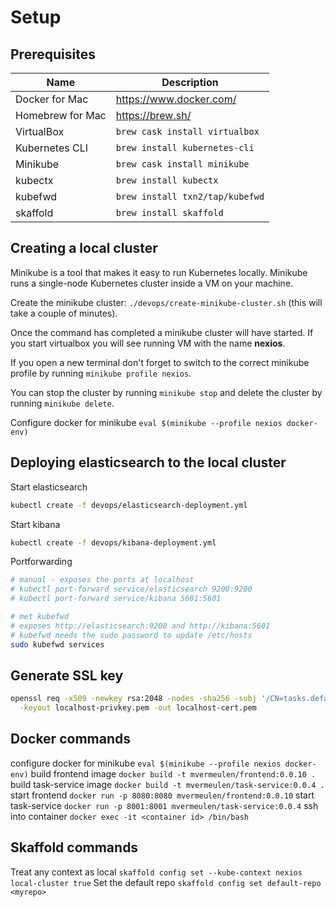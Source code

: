 # Setup

## Prerequisites

| Name             | Description                     |
| ---------------- | ------------------------------- |
| Docker for Mac   | https://www.docker.com/         |
| Homebrew for Mac | https://brew.sh/                |
| VirtualBox       | `brew cask install virtualbox`  |
| Kubernetes CLI   | `brew install kubernetes-cli`   |
| Minikube         | `brew cask install minikube`    |
| kubectx          | `brew install kubectx`          |
| kubefwd          | `brew install txn2/tap/kubefwd` |
| skaffold         | `brew install skaffold`         |

## Creating a local cluster

Minikube is a tool that makes it easy to run Kubernetes locally. Minikube runs a single-node Kubernetes cluster inside a VM on your machine.

Create the minikube cluster: `./devops/create-minikube-cluster.sh` (this will take a couple of minutes).

Once the command has completed a minikube cluster will have started. If you start virtualbox you will see running VM with the name **nexios**.

If you open a new terminal don't forget to switch to the correct minikube profile by running `minikube profile nexios`.

You can stop the cluster by running `minikube stop` and delete the cluster by running `minikube delete`.

Configure docker for minikube `eval $(minikube --profile nexios docker-env)`

## Deploying elasticsearch to the local cluster

Start elasticsearch

```bash
kubectl create -f devops/elasticsearch-deployment.yml
```

Start kibana

```bash
kubectl create -f devops/kibana-deployment.yml
```

Portforwarding

```bash
# manual - exposes the ports at localhost
# kubectl port-forward service/elasticsearch 9200:9200
# kubectl port-forward service/kibana 5601:5601

# met kubefwd
# exposes http://elasticsearch:9200 and http://kibana:5601
# kubefwd needs the sudo password to update /etc/hosts
sudo kubefwd services
```

## Generate SSL key

```bash
openssl req -x509 -newkey rsa:2048 -nodes -sha256 -subj '/CN=tasks.default.svc.cluster.local' \
  -keyout localhost-privkey.pem -out localhost-cert.pem
```

## Docker commands

configure docker for minikube `eval $(minikube --profile nexios docker-env)`
build frontend image `docker build -t mvermeulen/frontend:0.0.10 .`
build task-service image `docker build -t mvermeulen/task-service:0.0.4 .`
start frontend `docker run -p 8080:8080 mvermeulen/frontend:0.0.10`
start task-service `docker run -p 8001:8001 mvermeulen/task-service:0.0.4`
ssh into container `docker exec -it <container id> /bin/bash`

## Skaffold commands

Treat any context as local `skaffold config set --kube-context nexios local-cluster true`
Set the default repo `skaffold config set default-repo <myrepo>`
